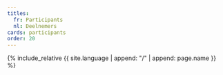 ```yaml
---
titles:
  fr: Participants
  nl: Deelnemers
cards: participants
order: 20
---
```

{% include_relative {{ site.language | append: "/" | append: page.name }} %}

